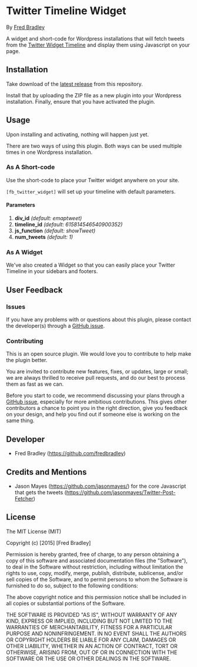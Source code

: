 # Twitter Timeline Widget

By [Fred Bradley](http://fred.im)

A widget and short-code for Wordpress installations that will fetch tweets from the [Twitter Widget Timeline](https://dev.twitter.com/web/embedded-timelines) and display them using Javascript on your page.

## Installation

Take download of the [latest release](https://github.com/fredbradley/WP-Twitter-Widget/releases/latest) from this repository.

Install that by uploading the ZIP file as a new plugin into your Wordpress installation. Finally, ensure that you have activated the plugin.

## Usage

Upon installing and activating, nothing will happen just yet.

There are two ways of using this plugin. Both ways can be used multiple times in one Wordpress installation.

### As A Short-code

Use the short-code to place your Twitter widget anywhere on your site.

`[fb_twitter_widget]` will set up your timeline with default parameters.

#### Parameters

1.  **div_id** _(default: emaptweet)_
2.  **timeline_id** _(default: 615814546540900352)_
3.  **js_function** _(default: showTweet)_
4.  **num_tweets** _(default: 1)_

### As A Widget

We've also created a Widget so that you can easily place your Twitter Timeline in your sidebars and footers.

## User Feedback

### Issues

If you have any problems with or questions about this plugin, please contact the developer(s) through a [GitHub issue](https://github.com/fredbradley/WP-Twitter-Widget/issues).

### Contributing

This is an open source plugin. We would love you to contribute to help make the plugin better.

You are invited to contribute new features, fixes, or updates, large or small; we are always thrilled to receive pull requests, and do our best to process them as fast as we can.

Before you start to code, we recommend discussing your plans through a [GitHub issue](https://github.com/fredbradley/WP-Twitter-Widget/issues), especially for more ambitious contributions. This gives other contributors a chance to point you in the right direction, give you feedback on your design, and help you find out if someone else is working on the same thing.

## Developer

*   Fred Bradley (https://github.com/fredbradley)

## Credits and Mentions

*   Jason Mayes (https://github.com/jasonmayes/) for the core Javascript that gets the tweets (https://github.com/jasonmayes/Twitter-Post-Fetcher)

## License

The MIT License (MIT)

Copyright (c) [2015] [Fred Bradley]

Permission is hereby granted, free of charge, to any person obtaining a copy of this software and associated documentation files (the "Software"), to deal in the Software without restriction, including without limitation the rights to use, copy, modify, merge, publish, distribute, sublicense, and/or sell copies of the Software, and to permit persons to whom the Software is furnished to do so, subject to the following conditions:

The above copyright notice and this permission notice shall be included in all copies or substantial portions of the Software.

THE SOFTWARE IS PROVIDED "AS IS", WITHOUT WARRANTY OF ANY KIND, EXPRESS OR IMPLIED, INCLUDING BUT NOT LIMITED TO THE WARRANTIES OF MERCHANTABILITY, FITNESS FOR A PARTICULAR PURPOSE AND NONINFRINGEMENT. IN NO EVENT SHALL THE AUTHORS OR COPYRIGHT HOLDERS BE LIABLE FOR ANY CLAIM, DAMAGES OR OTHER LIABILITY, WHETHER IN AN ACTION OF CONTRACT, TORT OR OTHERWISE, ARISING FROM, OUT OF OR IN CONNECTION WITH THE SOFTWARE OR THE USE OR OTHER DEALINGS IN THE SOFTWARE.
